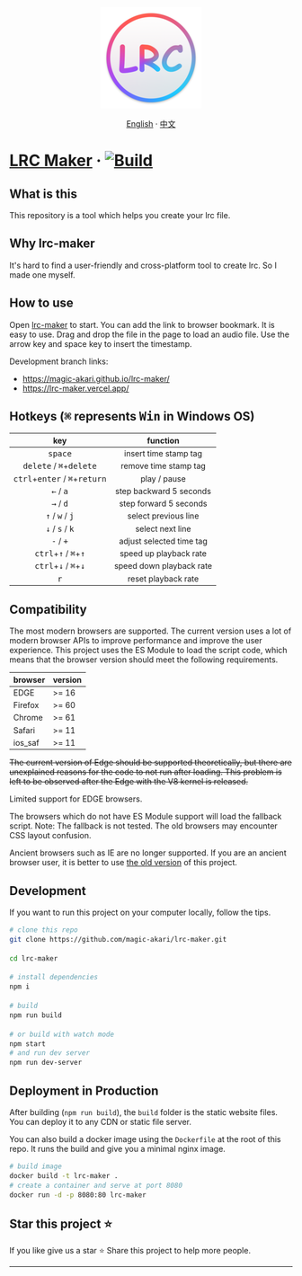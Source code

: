 <p align="center">
    <a href="https://lrc-maker.github.io">
        <img src="./public/favicons/apple-touch-icon.png" alt="logo" />
    </a>
</p>

<div align="center">
  
[English](/README.md) · [中文](/docs/README-zh.md)

</div>

# [LRC Maker][lrc maker] &middot; [![Build](https://github.com/magic-akari/lrc-maker/actions/workflows/build.yml/badge.svg)](https://github.com/magic-akari/lrc-maker/actions/workflows/build.yml)

## What is this

This repository is a tool which helps you create your lrc file.

## Why lrc-maker

It's hard to find a user-friendly and cross-platform tool to create lrc. So I made one myself.

## How to use

Open [lrc-maker][lrc maker] to start. You can add the link to browser bookmark. It is easy to use.
Drag and drop the file in the page to load an audio file.
Use the arrow key and space key to insert the timestamp.

Development branch links:

- https://magic-akari.github.io/lrc-maker/
- https://lrc-maker.vercel.app/

## Hotkeys (<kbd>⌘</kbd> represents <kbd>Win</kbd> in Windows OS)

|                                key                                |         function         |
| :---------------------------------------------------------------: | :----------------------: |
|                         <kbd>space</kbd>                          |  insert time stamp tag   |
|        <kbd>delete</kbd> / <kbd>⌘</kbd>+<kbd>delete</kbd>         |  remove time stamp tag   |
| <kbd>ctrl</kbd>+<kbd>enter</kbd> / <kbd>⌘</kbd>+<kbd>return</kbd> |       play / pause       |
|                    <kbd>←</kbd> / <kbd>a</kbd>                    | step backward 5 seconds  |
|                    <kbd>→</kbd> / <kbd>d</kbd>                    |  step forward 5 seconds  |
|            <kbd>↑</kbd> / <kbd>w</kbd> / <kbd>j</kbd>             |   select previous line   |
|            <kbd>↓</kbd> / <kbd>s</kbd> / <kbd>k</kbd>             |     select next line     |
|                    <kbd>-</kbd> / <kbd>+</kbd>                    | adjust selected time tag |
|     <kbd>ctrl</kbd>+<kbd>↑</kbd> / <kbd>⌘</kbd>+<kbd>↑</kbd>      |  speed up playback rate  |
|     <kbd>ctrl</kbd>+<kbd>↓</kbd> / <kbd>⌘</kbd>+<kbd>↓</kbd>      | speed down playback rate |
|                           <kbd>r</kbd>                            |   reset playback rate    |

## Compatibility

The most modern browsers are supported. The current version uses a lot of modern browser APIs to improve performance and improve the user experience. This project uses the ES Module to load the script code, which means that the browser version should meet the following requirements.

| browser | version |
| :------ | :------ |
| EDGE    | >= 16   |
| Firefox | >= 60   |
| Chrome  | >= 61   |
| Safari  | >= 11   |
| ios_saf | >= 11   |

<del>
The current version of Edge should be supported theoretically, but there are unexplained reasons for the code to not run after loading. This problem is left to be observed after the Edge with the V8 kernel is released.
</del>

Limited support for EDGE browsers.

The browsers which do not have ES Module support will load the fallback script. Note: The fallback is not tested. The old browsers may encounter CSS layout confusion.

Ancient browsers such as IE are no longer supported. If you are an ancient browser user, it is better to use [the old version][version 3.x] of this project.

## Development

If you want to run this project on your computer locally, follow the tips.

```bash
# clone this repo
git clone https://github.com/magic-akari/lrc-maker.git

cd lrc-maker

# install dependencies
npm i

# build
npm run build

# or build with watch mode
npm start
# and run dev server
npm run dev-server
```

## Deployment in Production

After building (`npm run build`), the `build` folder is the static website files.
You can deploy it to any CDN or static file server.

You can also build a docker image using the `Dockerfile` at the root of this repo.
It runs the build and give you a minimal nginx image.

```bash
# build image
docker build -t lrc-maker .
# create a container and serve at port 8080
docker run -d -p 8080:80 lrc-maker
```

## Star this project :star:

If you like give us a star :star: Share this project to help more people.

---

[lrc maker]: https://lrc-maker.github.io
[version 3.x]: https://lrc-maker.github.io/3.x
